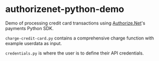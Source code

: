 # authorizenet-python-demo

Demo of processing credit card transactions using [Authorize.Net](https://developer.authorize.net)'s payments Python SDK.

`charge-credit-card.py` contains a comprehensive charge function with example userdata as input.

`credentials.py` is where the user is to define their API credentials.